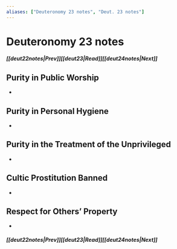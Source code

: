 ```yaml
---
aliases: ["Deuteronomy 23 notes", "Deut. 23 notes"]
---
```

# Deuteronomy 23 notes
##### <span class=arrow-left></span>[[deut22notes|Prev]]<span class=navigation-separator></span>[[deut23|Read]]<span class=navigation-separator></span>[[deut24notes|Next]]<span class=arrow-right></span>
## Purity in Public Worship
- 
## Purity in Personal Hygiene
- 
## Purity in the Treatment of the Unprivileged
- 
## Cultic Prostitution Banned
- 
## Respect for Others’ Property
- 
##### <span class=arrow-left></span>[[deut22notes|Prev]]<span class=navigation-separator></span>[[deut23|Read]]<span class=navigation-separator></span>[[deut24notes|Next]]<span class=arrow-right></span>